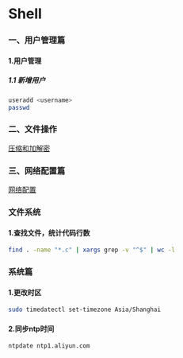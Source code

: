 Shell 
=

### 一、用户管理篇
#### 1.用户管理
##### 1.1 新增用户
```bash
useradd <username>
passwd
```

### 二、文件操作
[压缩和加解密](./tar.md)

### 三、网络配置篇
[网络配置](./network.md)

### 文件系统
#### 1.查找文件，统计代码行数
```bash
find . -name "*.c" | xargs grep -v "^$" | wc -l
```

### 系统篇
#### 1.更改时区
```bash
sudo timedatectl set-timezone Asia/Shanghai
```

#### 2.同步ntp时间
```bash
ntpdate ntp1.aliyun.com
```

